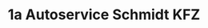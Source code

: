---
title: "1a Autoservice Schmidt KFZ"
url: /ilsede/1a-autoservice-schmidt-kfz/
shop: Autowerkstatt
---